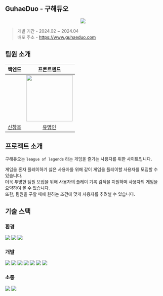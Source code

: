 ## GuhaeDuo - 구해듀오

<p align='center'><img src='https://github.com/guhaeduo/client/assets/114664128/0c705bac-fbb7-4d9a-b40d-f8181404b387'/></p>

> 개발 기간 - 2024.02 ~ 2024.04  
> 배포 주소 - https://www.guhaeduo.com


## 팀원 소개

|백엔드|프론트엔드|
|:--:|:--:|
||<img width="150"  src="https://github.com/guhaeduo/client/assets/114664128/c231adb4-8c04-404c-8848-adaf638366c4">|
|[신창호](https://github.com/Gloom-shin)|[유명인](https://github.com/myeongin0926)|

## 프로젝트 소개

구해듀오는 `league of legends` 라는 게임을 즐기는 사용자를 위한 사이트입니다. 

게임을 혼자 플레이하기 싫은 사용자를 위해 같이 게임을 플레이할 사용자를 모집할 수 있습니다.  
더욱 투명한 팀원 모집을 위해 사용자의 플레이 기록 검색을 지원하며 사용자의 게임을 요약하여 볼 수 있습니다.  
또한, 팀원을 구할 때에 원하는 조건에 맞게 사용자를 추려낼 수 있습니다.  

## 기술 스택

### 환경
<div display='flex'>
  <img src="https://img.shields.io/badge/vscode-007ACC?style=for-the-badge&logo=visualstudiocode&logoColor=white">
  <img src="https://img.shields.io/badge/git-F05032?style=for-the-badge&logo=visualstudiocode&logoColor=white">
  <img src="https://img.shields.io/badge/github-181717?style=for-the-badge&logo=github&logoColor=white">
</div>

### 개발
<div display='flex'>
  <img src="https://img.shields.io/badge/typescript-3178C6?style=for-the-badge&logo=typescript&logoColor=white">
  <img src="https://img.shields.io/badge/react-61DAFB?style=for-the-badge&logo=react&logoColor=white">
  <img src="https://img.shields.io/badge/reactquery-FF4154?style=for-the-badge&logo=reactquery&logoColor=white">
  <img src="https://img.shields.io/badge/redux-764ABC?style=for-the-badge&logo=redux&logoColor=white">
  <img src="https://img.shields.io/badge/axios-5A29E4?style=for-the-badge&logo=axios&logoColor=white">
  <img src="https://img.shields.io/badge/chart.js-FF6384?style=for-the-badge&logo=chart.js&logoColor=white">
  <img src="https://img.shields.io/badge/sass-CC6699?style=for-the-badge&logo=sass&logoColor=white">
</div>

### 소통
<div display='flex'>
  <img src="https://img.shields.io/badge/notion-000000?style=for-the-badge&logo=notion&logoColor=white">
  <img src="https://img.shields.io/badge/discord-5865F2?style=for-the-badge&logo=discord&logoColor=white">
</div>








